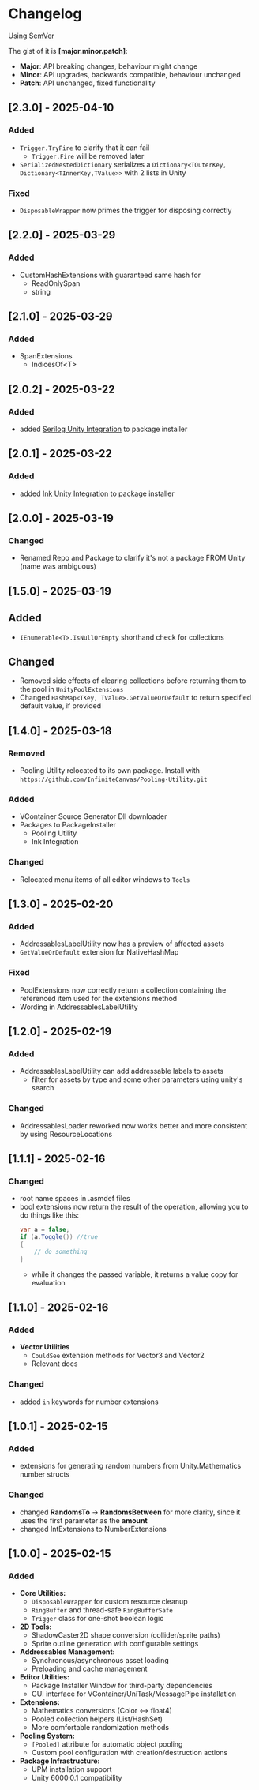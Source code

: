 # Changelog

Using [SemVer](https://semver.org/)

The gist of it is **[major.minor.patch]**:

- **Major**: API breaking changes, behaviour might change
- **Minor**: API upgrades, backwards compatible, behaviour unchanged
- **Patch**: API unchanged, fixed functionality

## [2.3.0] - 2025-04-10

### Added

- `Trigger.TryFire` to clarify that it can fail
    - `Trigger.Fire` will be removed later
- `SerializedNestedDictionary` serializes a `Dictionary<TOuterKey, Dictionary<TInnerKey,TValue>>` with 2 lists in Unity

### Fixed

- `DisposableWrapper` now primes the trigger for disposing correctly

## [2.2.0] - 2025-03-29

### Added

- CustomHashExtensions with guaranteed same hash for
    - ReadOnlySpan<char>
    - string

## [2.1.0] - 2025-03-29

### Added

- SpanExtensions
    - IndicesOf\<T\>

## [2.0.2] - 2025-03-22

### Added

- added [Serilog Unity Integration](https://github.com/InfiniteCanvas/Serilog-Integration.git) to package installer

## [2.0.1] - 2025-03-22

### Added

- added [Ink Unity Integration](https://github.com/inkle/ink-unity-integration#upm) to package installer

## [2.0.0] - 2025-03-19

### Changed

- Renamed Repo and Package to clarify it's not a package FROM Unity (name was ambiguous)

## [1.5.0] - 2025-03-19

## Added

- `IEnumerable<T>.IsNullOrEmpty` shorthand check for collections

## Changed

- Removed side effects of clearing collections before returning them to the pool in `UnityPoolExtensions`
- Changed `HashMap<TKey, TValue>.GetValueOrDefault` to return specified default value, if provided

## [1.4.0] - 2025-03-18

### Removed

- Pooling Utility relocated to its own package. Install with ```https://github.com/InfiniteCanvas/Pooling-Utility.git```

### Added

- VContainer Source Generator Dll downloader
- Packages to PackageInstaller
    - Pooling Utility
    - Ink Integration

### Changed

- Relocated menu items of all editor windows to `Tools`

## [1.3.0] - 2025-02-20

### Added

- AddressablesLabelUtility now has a preview of affected assets
- `GetValueOrDefault` extension for NativeHashMap

### Fixed

- PoolExtensions now correctly return a collection containing the referenced item used for the extensions method
- Wording in AddressablesLabelUtility

## [1.2.0] - 2025-02-19

### Added

- AddressablesLabelUtility can add addressable labels to assets
    - filter for assets by type and some other parameters using unity's search

### Changed

- AddressablesLoader reworked now works better and more consistent by using ResourceLocations

## [1.1.1] - 2025-02-16

### Changed

- root name spaces in .asmdef files
- bool extensions now return the result of the operation, allowing you to do things like this:
  ```csharp
  var a = false;
  if (a.Toggle()) //true
  {
      // do something
  }
  ```
    - while it changes the passed variable, it returns a value copy for evaluation

## [1.1.0] - 2025-02-16

### Added

- **Vector Utilities**
    - `CouldSee` extension methods for Vector3 and Vector2
    - Relevant docs

### Changed

- added `in` keywords for number extensions

## [1.0.1] - 2025-02-15

### Added

- extensions for generating random numbers from Unity.Mathematics number structs

### Changed

- changed **RandomsTo** -> **RandomsBetween** for more clarity, since it uses the first parameter as the **amount**
- changed IntExtensions to NumberExtensions

## [1.0.0] - 2025-02-15

### Added

- **Core Utilities:**
    - `DisposableWrapper` for custom resource cleanup
    - `RingBuffer` and thread-safe `RingBufferSafe`
    - `Trigger` class for one-shot boolean logic
- **2D Tools:**
    - ShadowCaster2D shape conversion (collider/sprite paths)
    - Sprite outline generation with configurable settings
- **Addressables Management:**
    - Synchronous/asynchronous asset loading
    - Preloading and cache management
- **Editor Utilities:**
    - Package Installer Window for third-party dependencies
    - GUI interface for VContainer/UniTask/MessagePipe installation
- **Extensions:**
    - Mathematics conversions (Color <-> float4)
    - Pooled collection helpers (List/HashSet)
    - More comfortable randomization methods
- **Pooling System:**
    - `[Pooled]` attribute for automatic object pooling
    - Custom pool configuration with creation/destruction actions
- **Package Infrastructure:**
    - UPM installation support
    - Unity 6000.0.1 compatibility